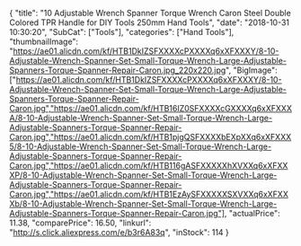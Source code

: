 {
	"title": "10  Adjustable Wrench Spanner Torque Wrench Caron Steel Double Colored TPR Handle for DIY Tools 250mm Hand Tools",
	"date": "2018-10-31 10:30:20",
	"SubCat": ["Tools"],
	"categories": ["Hand Tools"],
	"thumbnailImage": "https://ae01.alicdn.com/kf/HTB1DkIZSFXXXXcPXXXXq6xXFXXXY/8-10-Adjustable-Wrench-Spanner-Set-Small-Torque-Wrench-Large-Adjustable-Spanners-Torque-Spanner-Repair-Caron.jpg_220x220.jpg",
	"BigImage": ["https://ae01.alicdn.com/kf/HTB1DkIZSFXXXXcPXXXXq6xXFXXXY/8-10-Adjustable-Wrench-Spanner-Set-Small-Torque-Wrench-Large-Adjustable-Spanners-Torque-Spanner-Repair-Caron.jpg","https://ae01.alicdn.com/kf/HTB16IZ0SFXXXXcGXXXXq6xXFXXXA/8-10-Adjustable-Wrench-Spanner-Set-Small-Torque-Wrench-Large-Adjustable-Spanners-Torque-Spanner-Repair-Caron.jpg","https://ae01.alicdn.com/kf/HTB1pjgQSFXXXXbEXpXXq6xXFXXX5/8-10-Adjustable-Wrench-Spanner-Set-Small-Torque-Wrench-Large-Adjustable-Spanners-Torque-Spanner-Repair-Caron.jpg","https://ae01.alicdn.com/kf/HTB116gASFXXXXXhXVXXq6xXFXXXP/8-10-Adjustable-Wrench-Spanner-Set-Small-Torque-Wrench-Large-Adjustable-Spanners-Torque-Spanner-Repair-Caron.jpg","https://ae01.alicdn.com/kf/HTB1EzAySFXXXXXSXVXXq6xXFXXXb/8-10-Adjustable-Wrench-Spanner-Set-Small-Torque-Wrench-Large-Adjustable-Spanners-Torque-Spanner-Repair-Caron.jpg"],
	"actualPrice": 11.38,
	"comparePrice": 16.50,
	"linkurl": "http://s.click.aliexpress.com/e/b3r6A83q",
	"inStock": 114
}
